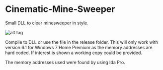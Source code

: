 # Cinematic-Mine-Sweeper
Small DLL to clear minesweeper in style.

![alt tag](http://i.imgur.com/VBUx4Wm.gif)

Compile to DLL or use the file in the release folder. This will only work with version 6.1 for Windows 7 Home Premium as
the memory addresses are hard coded. If interest is shown a working copy could be provided.

The memory addresses used were found by using Ida Pro.
